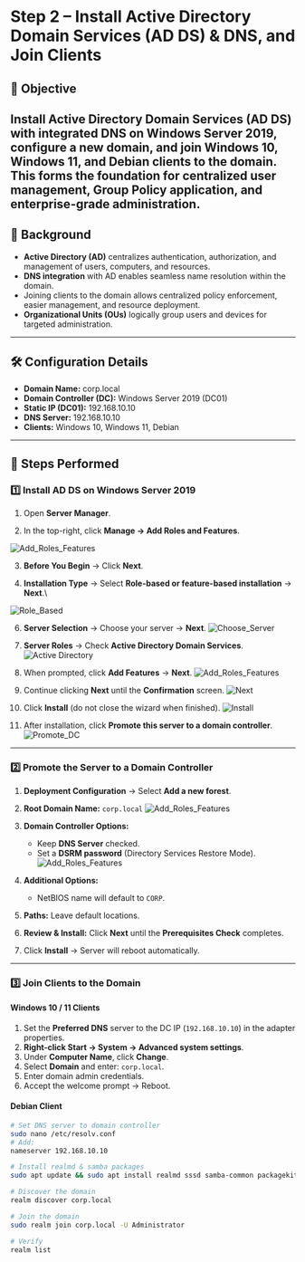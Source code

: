 # Step 2 – Install Active Directory Domain Services (AD DS) & DNS, and Join Clients

## 📌 Objective
Install Active Directory Domain Services (AD DS) with integrated DNS on Windows Server 2019, configure a new domain, and join Windows 10, Windows 11, and Debian clients to the domain.  
This forms the foundation for centralized user management, Group Policy application, and enterprise-grade administration.
---

## 🔹 Background
- **Active Directory (AD)** centralizes authentication, authorization, and management of users, computers, and resources.
- **DNS integration** with AD enables seamless name resolution within the domain.
- Joining clients to the domain allows centralized policy enforcement, easier management, and resource deployment.
- **Organizational Units (OUs)** logically group users and devices for targeted administration.

---

## 🛠️ Configuration Details
- **Domain Name:** corp.local  
- **Domain Controller (DC):** Windows Server 2019 (DC01)  
- **Static IP (DC01):** 192.168.10.10  
- **DNS Server:** 192.168.10.10  
- **Clients:** Windows 10, Windows 11, Debian  

---

## 🔹 Steps Performed

### 1️⃣ Install AD DS on Windows Server 2019
1. Open **Server Manager**.
  
2. In the top-right, click **Manage → Add Roles and Features**.

![Add_Roles_Features](images/1_Add_Roles.png)




3. **Before You Begin** → Click **Next**.
  
4. **Installation Type** → Select **Role-based or feature-based installation** → **Next**.\

![Role_Based](images/2_Role_Based.png)

6. **Server Selection** → Choose your server → **Next**.
![Choose_Server](images/3_Choose_Server.png)

7. **Server Roles** → Check **Active Directory Domain Services**.
![Active Directory](images/4_ActiveDirectory.png)

8. When prompted, click **Add Features** → **Next**.
![Add_Roles_Features](images/5_Add_Features.png)

9. Continue clicking **Next** until the **Confirmation** screen.
![Next](images/6_Next.png)
10. Click **Install** (do not close the wizard when finished).
![Install](images/7_Install.png)

11. After installation, click **Promote this server to a domain controller**.
![Promote_DC](images/8_Promote_DC.png)

---

### 2️⃣ Promote the Server to a Domain Controller
1. **Deployment Configuration** → Select **Add a new forest**.
2. **Root Domain Name:** `corp.local`
![Add_Roles_Features](images/_Add_Roles.png)

4. **Domain Controller Options:**
   - Keep **DNS Server** checked.
   - Set a **DSRM password** (Directory Services Restore Mode).
  ![Add_Roles_Features](images/_Add_Roles.png)

5. **Additional Options:**
   - NetBIOS name will default to `CORP`.
6. **Paths:** Leave default locations.
7. **Review & Install:** Click **Next** until the **Prerequisites Check** completes.
8. Click **Install** → Server will reboot automatically.

---

### 3️⃣ Join Clients to the Domain

#### **Windows 10 / 11 Clients**
1. Set the **Preferred DNS** server to the DC IP (`192.168.10.10`) in the adapter properties.
2. **Right-click Start → System → Advanced system settings**.
3. Under **Computer Name**, click **Change**.
4. Select **Domain** and enter: `corp.local`.
5. Enter domain admin credentials.
6. Accept the welcome prompt → Reboot.


#### **Debian Client**
```bash
# Set DNS server to domain controller
sudo nano /etc/resolv.conf
# Add:
nameserver 192.168.10.10

# Install realmd & samba packages
sudo apt update && sudo apt install realmd sssd samba-common packagekit samba-common-bin adcli -y

# Discover the domain
realm discover corp.local

# Join the domain
sudo realm join corp.local -U Administrator

# Verify
realm list










